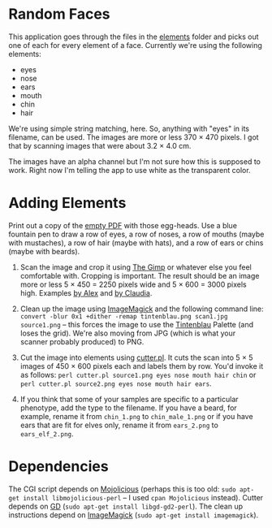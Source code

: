 # Random Faces

This application goes through the files in the [elements](elements)
folder and picks out one of each for every element of a face.
Currently we're using the following elements:

* eyes
* nose
* ears
* mouth
* chin
* hair

We're using simple string matching, here. So, anything with "eyes" in
its filename, can be used. The images are more or less 370 × 470
pixels. I got that by scanning images that were about 3.2 × 4.0 cm.

The images have an alpha channel but I'm not sure how this is supposed
to work. Right now I'm telling the app to use white as the transparent
color.

# Adding Elements

Print out a copy of the [empty PDF](empty.pdf) with those egg-heads.
Use a blue fountain pen to draw a row of eyes, a row of noses, a row
of mouths (maybe with mustaches), a row of hair (maybe with hats), and
a row of ears or chins (maybe with beards).

1. Scan the image and crop it using [The Gimp](http://www.gimp.org/)
   or whatever else you feel comfortable with. Cropping is important.
   The result should be an image more or less 5 × 450 = 2250 pixels
   wide and 5 × 600 = 3000 pixels high. Examples
   [by Alex](https://www.flickr.com/photos/kensanata/21419974480/in/dateposted/)
   and
   [by Claudia](https://www.flickr.com/photos/kensanata/21419975330/in/photostream/).

2. Clean up the image using [ImageMagick](http://www.imagemagick.org/)
   and the following command line: `convert -blur 0x1 +dither -remap
   tintenblau.png scan1.jpg source1.png` – this forces the image to
   use the [Tintenblau](tintenblau.png) Palette (and loses the grid).
   We're also moving from JPG (which is what your scanner probably
   produced) to PNG.

3. Cut the image into elements using [cutter.pl](cutter.pl). It cuts
   the scan into 5 × 5 images of 450 × 600 pixels each and labels them
   by row. You'd invoke it as follows: `perl cutter.pl source1.png
   eyes nose mouth hair chin` or `perl cutter.pl source2.png eyes
   nose mouth hair ears`.

4. If you think that some of your samples are specific to a particular
   phenotype, add the type to the filename. If you have a beard, for
   example, rename it from `chin_1.png` to `chin_male_1.png` or if you
   have ears that are fit for elves only, rename it from `ears_2.png`
   to `ears_elf_2.png`.

# Dependencies

The CGI script depends on [Mojolicious](http://mojolicio.us/) (perhaps
this is too old: `sudo apt-get install libmojolicious-perl` – I used
`cpan Mojolicious` instead). Cutter depends on
[GD](https://metacpan.org/pod/GD) (`sudo apt-get install
libgd-gd2-perl`). The clean up instructions depend on
[ImageMagick](http://www.imagemagick.org/) (`sudo apt-get install
imagemagick`).

